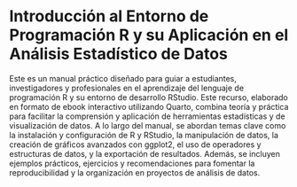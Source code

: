 # Introducción al Entorno de Programación R y su Aplicación en el Análisis Estadístico de Datos
Este es un manual práctico diseñado para guiar a estudiantes, investigadores y profesionales en el aprendizaje del lenguaje de programación R y su entorno de desarrollo RStudio. Este recurso, elaborado en formato de ebook interactivo utilizando Quarto, combina teoría y práctica para facilitar la comprensión y aplicación de herramientas estadísticas y de visualización de datos.
A lo largo del manual, se abordan temas clave como la instalación y configuración de R y RStudio, la manipulación de datos, la creación de gráficos avanzados con ggplot2, el uso de operadores y estructuras de datos, y la exportación de resultados. Además, se incluyen ejemplos prácticos, ejercicios y recomendaciones para fomentar la reproducibilidad y la organización en proyectos de análisis de datos.
